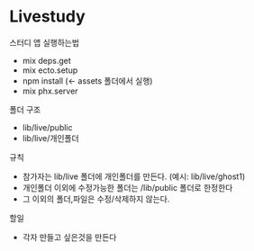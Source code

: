 # Livestudy
스터디 앱 실행하는법
- mix deps.get
- mix ecto.setup
- npm install (<- assets 폴더에서 실행)
- mix phx.server

폴더 구조
- lib/live/public
- lib/live/개인폴더

규칙
- 참가자는 lib/live 폴더에 개인폴더를 만든다.
(예시: lib/live/ghost1)
- 개인폴더 이외에 수정가능한 폴더는 /lib/public 폴더로 한정한다
- 그 이외의 폴더,파일은 수정/삭제하지 않는다.

할일
- 각자 만들고 싶은것을 만든다

